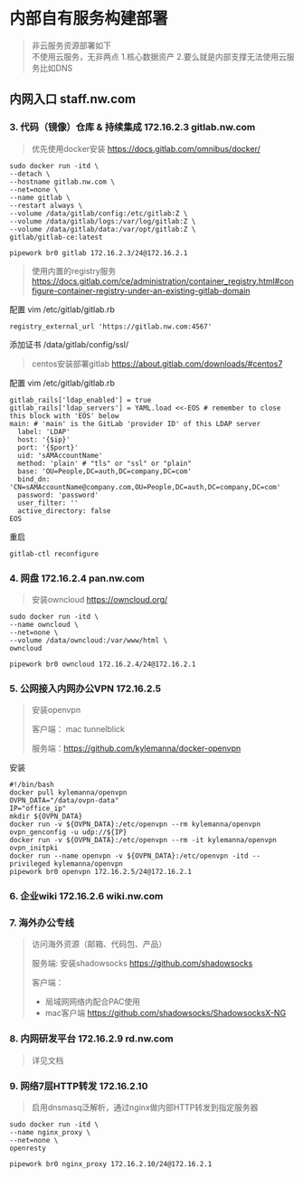 # 内部自有服务构建部署

> 非云服务资源部署如下  
> 不使用云服务，无非两点 1.核心数据资产 2.要么就是内部支撑无法使用云服务比如DNS  

## 内网入口 staff.nw.com


### 3. 代码（镜像）仓库 & 持续集成 172.16.2.3 gitlab.nw.com 

> 优先使用docker安装 https://docs.gitlab.com/omnibus/docker/

```Shell
sudo docker run -itd \
--detach \
--hostname gitlab.nw.com \
--net=none \
--name gitlab \
--restart always \
--volume /data/gitlab/config:/etc/gitlab:Z \
--volume /data/gitlab/logs:/var/log/gitlab:Z \
--volume /data/gitlab/data:/var/opt/gitlab:Z \
gitlab/gitlab-ce:latest

pipework br0 gitlab 172.16.2.3/24@172.16.2.1
```

> 使用内置的registry服务
> https://docs.gitlab.com/ce/administration/container_registry.html#configure-container-registry-under-an-existing-gitlab-domain

配置 vim /etc/gitlab/gitlab.rb
```shell
registry_external_url 'https://gitlab.nw.com:4567'
```
添加证书 /data/gitlab/config/ssl/  

> centos安装部署gitlab https://about.gitlab.com/downloads/#centos7

配置 vim /etc/gitlab/gitlab.rb

```shell
gitlab_rails['ldap_enabled'] = true
gitlab_rails['ldap_servers'] = YAML.load <<-EOS # remember to close this block with 'EOS' below
main: # 'main' is the GitLab 'provider ID' of this LDAP server
  label: 'LDAP'
  host: '{$ip}'
  port: '{$port}'
  uid: 'sAMAccountName'
  method: 'plain' # "tls" or "ssl" or "plain"
  base: 'OU=People,DC=auth,DC=company,DC=com'
  bind_dn: 'CN=sAMAccountName@company.com,OU=People,DC=auth,DC=company,DC=com'
  password: 'password'
  user_filter: ''
  active_directory: false
EOS
```

重启

```shell
gitlab-ctl reconfigure
```



### 4. 网盘 172.16.2.4 pan.nw.com

> 安装owncloud https://owncloud.org/  

```shell
sudo docker run -itd \
--name owncloud \
--net=none \
--volume /data/owncloud:/var/www/html \
owncloud

pipework br0 owncloud 172.16.2.4/24@172.16.2.1
```



### 5. 公网接入内网办公VPN 172.16.2.5

> 安装openvpn
>
> 客户端： mac tunnelblick
>
> 服务端：https://github.com/kylemanna/docker-openvpn

安装

```shell
#!/bin/bash
docker pull kylemanna/openvpn
OVPN_DATA="/data/ovpn-data"
IP="office_ip"
mkdir ${OVPN_DATA}
docker run -v ${OVPN_DATA}:/etc/openvpn --rm kylemanna/openvpn ovpn_genconfig -u udp://${IP}
docker run -v ${OVPN_DATA}:/etc/openvpn --rm -it kylemanna/openvpn ovpn_initpki
docker run --name openvpn -v ${OVPN_DATA}:/etc/openvpn -itd --privileged kylemanna/openvpn
pipework br0 openvpn 172.16.2.5/24@172.16.2.1
```

### 6. 企业wiki 172.16.2.6 wiki.nw.com

### 7. 海外办公专线

> 访问海外资源（邮箱、代码包、产品）
>
> 服务端: 安装shadowsocks https://github.com/shadowsocks  
>
> 客户端：
> - 局域网网络内配合PAC使用
> - mac客户端 https://github.com/shadowsocks/ShadowsocksX-NG
 

### 8. 内网研发平台 172.16.2.9 rd.nw.com

> 详见文档

### 9. 网络7层HTTP转发 172.16.2.10

> 启用dnsmasq泛解析，通过nginx做内部HTTP转发到指定服务器

```shel
sudo docker run -itd \
--name nginx_proxy \
--net=none \
openresty

pipework br0 nginx_proxy 172.16.2.10/24@172.16.2.1
```
